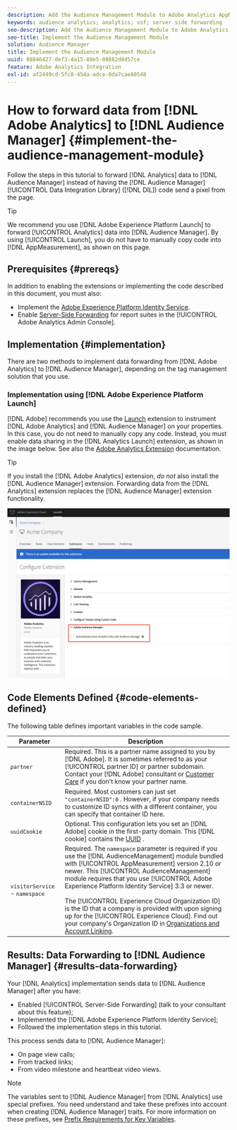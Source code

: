 ```yaml
---
description: Add the Audience Management Module to Adobe Analytics AppMeasurement to forward Analytics data to Audience Manager instead of having the Audience Manager Data Integration Library (DIL) code send a pixel from the page.
keywords: audience analytics; analytics; ssf; server side forwarding
seo-description: Add the Audience Management Module to Adobe Analytics AppMeasurement to forward Analytics data to Audience Manager instead of having the Audience Manager Data Integration Library (DIL) code send a pixel from the page.
seo-title: Implement the Audience Management Module
solution: Audience Manager
title: Implement the Audience Management Module
uuid: 08846427-def3-4a15-88e5-08882d8d57ce
feature: Adobe Analytics Integration
exl-id: af2449cd-5fc8-454a-adce-0da7cae80548
---
```

# How to forward data from [!DNL Adobe Analytics] to [!DNL Audience Manager] {#implement-the-audience-management-module}

Follow the steps in this tutorial to forward [!DNL Analytics] data to [!DNL Audience Manager] instead of having the [!DNL Audience Manager] [!UICONTROL Data Integration Library] ([!DNL DIL]) code send a pixel from the page.

>[!TIP]
>
>We recommend you use [!DNL Adobe Experience Platform Launch] to forward [!UICONTROL Analytics] data into [!DNL Audience Manager]. By using [!UICONTROL Launch], you do not have to manually copy code into [!DNL AppMeasurement], as shown on this page.

## Prerequisites {#prereqs}

In addition to enabling the extensions or implementing the code described in this document, you must also:

* Implement the [Adobe Experience Platform Identity Service](https://docs.adobe.com/content/help/en/id-service/using/home.html).
* Enable [Server-Side Forwarding](https://docs.adobe.com/help/en/analytics/admin/admin-tools/server-side-forwarding/ssf.html) for report suites in the [!UICONTROL Adobe Analytics Admin Console].

## Implementation {#implementation}

There are two methods to implement data forwarding from [!DNL Adobe Analytics] to [!DNL Audience Manager], depending on the tag management solution that you use.

### Implementation using [!DNL Adobe Experience Platform Launch]

[!DNL Adobe] recommends you use the [Launch](https://experienceleague.adobe.com/docs/launch/using/home.html?lang=en) extension to instrument [!DNL Adobe Analytics] and [!DNL Audience Manager] on your properties. In this case, you do not need to manually copy any code. Instead, you must enable data sharing in the [!DNL Analytics Launch] extension, as shown in the image below. See also the [Adobe Analytics Extension](https://docs.adobe.com/content/help/en/launch/using/extensions-ref/adobe-extension/analytics-extension/overview.html#adobe-audience-manager) documentation.

>[!TIP]
>
>If you install the [!DNL Adobe Analytics] extension, *do not* also install the [!DNL Audience Manager] extension. Forwarding data from the [!DNL Analytics] extension replaces the [!DNL Audience Manager] extension functionality.

![How to enable data sharing from the Adobe Analytics extension to Audience Manager](/help/using/integration/assets/analytics-to-aam.png)

## Code Elements Defined {#code-elements-defined}

The following table defines important variables in the code sample.

| Parameter | Description |
|--- |--- |
|`partner`|Required. This is a partner name assigned to you by [!DNL Adobe]. It is sometimes referred to as your [!UICONTROL partner ID] or partner subdomain.  Contact your [!DNL Adobe] consultant or [Customer Care](https://helpx.adobe.com/marketing-cloud/contact-support.html) if you don't know your partner name.|
|`containerNSID`|Required. Most customers can just set  `"containerNSID":0` . However, if your company needs to customize ID syncs with a different container, you can specify that container ID here.|
|`uuidCookie`|Optional. This configuration lets you set an [!DNL Adobe] cookie in the first-party domain. This [!DNL cookie] contains the [UUID](../../reference/ids-in-aam.md) .|
| `visitorService` - `namespace`| Required. The `namespace` parameter is required if you use the [!DNL AudienceManagement] module bundled with [!UICONTROL AppMeasurement] version 2.10 or newer. This [!UICONTROL AudienceManagement] module requires that you use [!UICONTROL Adobe Experience Platform Identity Service] 3.3 or newer. <br><br>The [!UICONTROL Experience Cloud Organization ID] is the ID that a company is provided with upon signing up for the [!UICONTROL Experience Cloud]. Find out your company's Organization ID in [Organizations and Account Linking](https://docs.adobe.com/content/help/en/core-services/interface/manage-users-and-products/organizations.html). |

## Results: Data Forwarding to [!DNL Audience Manager] {#results-data-forwarding}

Your [!DNL Analytics] implementation sends data to [!DNL Audience Manager] after you have:

* Enabled [!UICONTROL Server-Side Forwarding] (talk to your consultant about this feature);
* Implemented the [!DNL Adobe Experience Platform Identity Service];
* Followed the implementation steps in this tutorial.

This process sends data to [!DNL Audience Manager]:

* On page view calls;
* From tracked links;
* From video milestone and heartbeat video views.

>[!NOTE]
>
>The variables sent to [!DNL Audience Manager] from [!DNL Analytics] use special prefixes. You need understand and take these prefixes into account when creating [!DNL Audience Manager] traits. For more information on these prefixes, see [Prefix Requirements for Key Variables](../../features/traits/trait-variable-prefixes.md).
